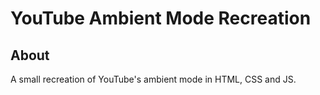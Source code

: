# YouTube Ambient Mode Recreation

## About

A small recreation of YouTube's ambient mode in HTML, CSS and JS.
